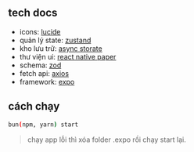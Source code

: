 ## tech docs
- icons: [lucide](https://lucide.dev/icons)
- quản lý state: [zustand](https://zustand.docs.pmnd.rs/getting-started/introduction)
- kho lưu trữ: [async storate](https://react-native-async-storage.github.io/async-storage/docs/install/)
- thư viện ui: [react native paper](https://callstack.github.io/react-native-paper/docs/components/ActivityIndicator)
- schema: [zod](https://zod.dev/)
- fetch api: [axios](https://axios-http.com/docs/intro)
- framework: [expo](https://docs.expo.dev/)
## cách chạy
```bash
bun(npm, yarn) start
```
>chạy app lỗi thì xóa folder .expo rồi chạy start lại.